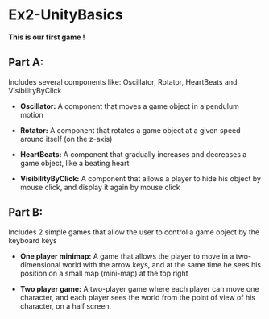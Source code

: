 # Ex2-UnityBasics

**This is our first game !**

## Part A:

Includes several components like: Oscillator, Rotator, HeartBeats and VisibilityByClick

- **Oscillator:** A component that moves a game object in a pendulum motion

- **Rotator:** A component that rotates a game object at a given speed around itself (on the z-axis)

- **HeartBeats:** A component that gradually increases and decreases a game object, like a beating heart

- **VisibilityByClick:** A component that allows a player to hide his object by mouse click, and display it again by mouse click


## Part B:

Includes 2 simple games that allow the user to control a game object by the keyboard keys

- **One player minimap:** A game that allows the player to move in a two-dimensional world with the arrow keys, and at the same time he sees his position on a small map (mini-map) at the top right

- **Two player game:** A two-player game where each player can move one character, and each player sees the world from the point of view of his character, on a half screen. 
